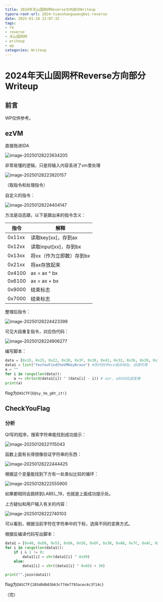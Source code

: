 ```yaml
---
title: 2024年天山固网杯Reverse方向部分Writeup
typora-root-url: 2024-tianshanguwangbei-reverse
date: 2025-01-28 22:07:32
tags:
- re
- reverse
- 天山固网杯
- writeup
- wp
categories: Writeup
---
```


# 2024年天山固网杯Reverse方向部分Writeup

## 前言

WP仅供参考。

## ezVM

直接拖进IDA

![image-20250128223634205](image-20250128223634205.png)

非常易懂的逻辑，只是将输入内容丢进了vm里处理

![image-20250128223820157](image-20250128223820157.png)

（取指令和处理指令）

自定义的指令：

![image-20250128224404147](image-20250128224404147.png)

方法是动态跟，以下是跟出来的指令含义：

| 指令   | 解释                     |
| ------ | ------------------- |
| 0x11xx | 读取key[xx]，存到ax |
| 0x12xx | 读取input[xx]，存到bx |
| 0x13xx | 将xx（作为立即数）存到bx |
| 0x21xx | 将ax存放起来 |
| 0x4100 | ax = ax ^ bx |
| 0x6100 | ax = ax + bx |
| 0x9000 | 结束标志 |
| 0x7000 | 结束标志 |

整理后指令：

![image-20250128224423398](image-20250128224423398.png)

可见大段重复指令，对应伪代码：

![image-20250128224906277](image-20250128224906277.png)

编写脚本：

```python
data = [0x1D, 0x25, 0x22, 0x1D, 0x3F, 0x38, 0x43, 0x33, 0x36, 0x20, 0x17, 0x42, 0x3F, 0x48, 0x20, 0x3B, 0x65, 0x1E, 0x2F, 0x2E, 0x29, 0x6C, 0x28] #伪代码中edx指向地址，动调可得
data1 = list("YesYouFindtheVMKeyBravo") #伪代码中ecx指向地址，动调可得
a = ""
for i in range(len(data)):
    a += chr(ord(data1[i]) ^ (data[i] - i)) # xor, add对应逆变换
print(a)
```

flag为`DASCTF{E@sy_Vm_g0t_it!}`

## CheckYouFlag

### 分析

Qt写的程序，搜索字符串能找到成功提示：

![image-20250128221115043](image-20250128221115043.png)

函数上面有长得很像验证字符串的东西：

![image-20250128222444425](image-20250128222444425.png)

根据这个变量能找到下方有一处类似比较的循环：

![image-20250128222555900](image-20250128222555900.png)

如果都相同会跳转到LABEL_19，也就是上面成功提示处。

上方疑似和用户输入有关的内容：

![image-20250128222740103](image-20250128222740103.png)

可以看到，根据当前字符在字符串中的下标，选择不同的变换方式。

根据反编译代码写出脚本：

```python
data1 = [0x40, 0xD8, 0x53, 0xDA, 0x50, 0xDF, 0x3B, 0xAB, 0x7C, 0xAC, 0x20, 0xA9, 0x20, 0xFB, 0x74, 0xAA, 0x22, 0xAF, 0x73, 0xFA, 0x2E, 0xAE, 0x20, 0xFC, 0x7F, 0xAE, 0x7D, 0xAA, 0x25, 0xFA, 0x21, 0xFA, 0x70, 0xFA, 0x73, 0xFF, 0x75, 0xAD, 0x23, 0xE4]
for i in range(len(data1)):
    if i & 1 != 0:
        data1[i] = chr(data1[i] ^ 0x99)
    else:
        data1[i] = chr((data1[i] ^ 0x66) + 30)

print("".join(data1))
```

flag为`DASCTF{285d0db03b63cf7de7793acec4c3f14c}`

（完）
